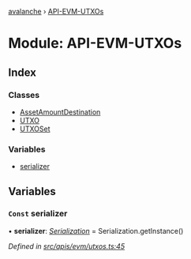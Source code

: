 [avalanche](../README.md) › [API-EVM-UTXOs](api_evm_utxos.md)

# Module: API-EVM-UTXOs

## Index

### Classes

* [AssetAmountDestination](../classes/api_evm_utxos.assetamountdestination.md)
* [UTXO](../classes/api_evm_utxos.utxo.md)
* [UTXOSet](../classes/api_evm_utxos.utxoset.md)

### Variables

* [serializer](api_evm_utxos.md#const-serializer)

## Variables

### `Const` serializer

• **serializer**: *[Serialization](../classes/utils_serialization.serialization.md)* = Serialization.getInstance()

*Defined in [src/apis/evm/utxos.ts:45](https://github.com/ava-labs/avalanchejs/blob/40de7e6/src/apis/evm/utxos.ts#L45)*
